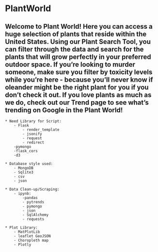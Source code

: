 # PlantWorld

## Welcome to Plant World! Here you can access a huge selection of plants that reside within the United States. Using our Plant Search Tool, you can filter through the data and search for the plants that will grow perfectly in your preferred outdoor space. If you’re looking to murder someone, make sure you filter by toxicity levels while you’re here - because you’ll never know if oleander might be the right plant for you if you don’t check it out. If you love plants as much as we do, check out our Trend page to see what’s trending on Google in the Plant World! 

    * Need Library for Script:
        - Flask
            - render_template
            - jsonify
            - request
            - redirect
        -pymongo
        -flask_cors
        -d3

    * Database style used:
        - MongoDB
        - Sqlite3
        - csv
        - json
    
    * Data Clean-up/Scraping:
        - ipynb: 
            -pandas
            - pytrends
            - pymongo
            - json
            - SqlAlchemy
            - requests

    * Plot Library: 
        - MatPlotLib
        - leaflet GeoJSON
        - Choropleth map
        - Plotly

    
    

    

        


